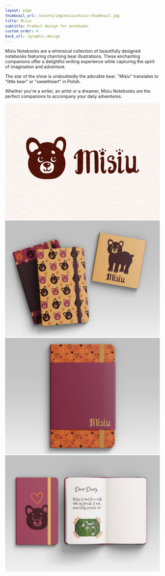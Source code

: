 ```yaml
---
layout: page
thumbnail_url: /assets/img/misiu/misiu-thumbnail.jpg
title: Misiu
subtitle: Product design for notebooks
custom_order: 4
back_url: /graphic-design
---
```

Misiu Notebooks are a whimsical collection of beautifully designed notebooks featuring charming bear illustrations. These enchanting companions offer a delightful writing experience while capturing the spirit of imagination and&nbsp;adventure.

The star of the show is undoubtedly the adorable bear. "Misiu" translates to "little bear" or "sweetheart" in Polish.

Whether you're a writer, an artist or a dreamer, Misiu Notebooks are the perfect companions to accompany your daily adventures.

![](/assets/img/misiu/misiu-1.jpg)
![](/assets/img/misiu/misiu-thumbnail.jpg)
![](/assets/img/misiu/misiu-2.jpg)
![](/assets/img/misiu/misiu-3.jpg)
